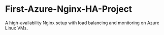 # First-Azure-Nginx-HA-Project
A high-availability Nginx setup with load balancing and monitoring on Azure Linux VMs.
